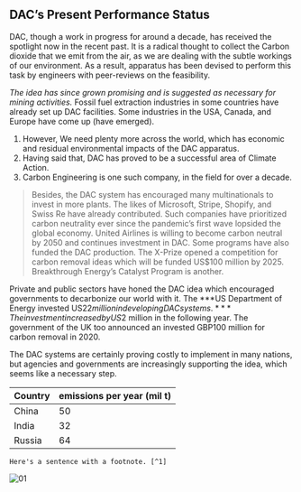 ## **DAC’s Present Performance Status** ##

DAC, though a work in progress for around a decade, has received the spotlight now in the recent past. It is a radical thought to collect the Carbon dioxide that we emit from the air, as we are dealing with the subtle workings of our environment. As a result, apparatus has been devised to perform this task by engineers with peer-reviews on the feasibility. 

*The idea has since grown promising and is suggested as necessary for mining activities.* Fossil fuel extraction industries in some countries have already set up DAC facilities. Some industries in the USA, Canada, and Europe have come up (have emerged). 
1. However, We need plenty more across the world, which has economic and residual environmental impacts of the DAC apparatus. 
2. Having said that, DAC has proved to be a successful area of Climate Action. 
3. Carbon Engineering is one such company, in the field for over a decade. 

>Besides, the DAC system has encouraged many multinationals to invest in more plants. The likes of Microsoft, Stripe, Shopify, and Swiss Re have already contributed. Such companies have prioritized carbon neutrality ever since the pandemic’s first wave lopsided the global economy. United Airlines is willing to become carbon neutral by 2050 and continues investment in DAC. Some programs have also funded the DAC production. The X-Prize opened a competition for carbon removal ideas which will be funded US$100 million by 2025. Breakthrough Energy’s Catalyst Program is another. 

Private and public sectors have honed the DAC idea which encouraged governments to decarbonize our world with it. The ***US Department of Energy invested US$22 million in developing DAC systems.*** The investment increased by US$2 million in the following year. The government of the UK too announced an invested GBP100 million for carbon removal in 2020.

The DAC systems are certainly proving costly to implement in many nations, but agencies and governments are increasingly supporting the idea, which seems like a necessary step.

| Country | emissions per year (mil t) |
| ----------- | ----------- |
| China | 50 |
| India | 32 |
| Russia | 64 |
	Here's a sentence with a footnote. [^1]
  
  
![01](https://user-images.githubusercontent.com/101966166/159153709-163d1fe4-632e-408a-877c-42e6bcdc3f86.png)

